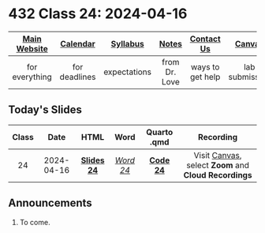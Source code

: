 # 432 Class 24: 2024-04-16

[Main Website](https://thomaselove.github.io/432-2024/) | [Calendar](https://thomaselove.github.io/432-2024/calendar.html) | [Syllabus](https://thomaselove.github.io/432-syllabus-2024/) | [Notes](https://thomaselove.github.io/432-notes/) | [Contact Us](https://thomaselove.github.io/432-2024/contact.html) | [Canvas](https://canvas.case.edu) | [Data and Code](https://github.com/THOMASELOVE/432-data) | [Sources](https://github.com/THOMASELOVE/432-classes-2024/tree/main/sources)
:-----------: | :--------------: | :----------: | :---------: | :-------------: | :-----------: | :------------: |:------:
for everything | for deadlines | expectations | from Dr. Love | ways to get help | lab submission | for downloads | to read

## Today's Slides

Class | Date | HTML | Word | Quarto .qmd | Recording
:---: | :--------: | :------: | :------: | :------: | :-------------:
24 | 2024-04-16 | **[Slides 24](https://thomaselove.github.io/432-slides-2024/slides24.html)** | *[Word 24](https://thomaselove.github.io/432-slides-2024/slides24w.docx)* | **[Code 24](https://github.com/THOMASELOVE/432-slides-2024/blob/main/slides24.qmd)** | Visit [Canvas](https://canvas.case.edu/), select **Zoom** and **Cloud Recordings**

## Announcements

1. To come.
